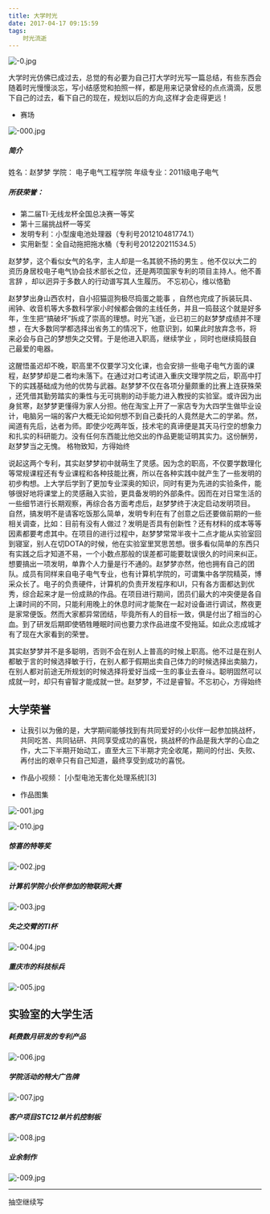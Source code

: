 ```yaml
---
title: 大学时光
date: 2017-04-17 09:15:59
tags:
	时光流逝
---
```


![-0.jpg](http://www.wailian.work/images/2018/09/09/-0.jpg)

  大学时光仿佛已成过去，总觉的有必要为自己打大学时光写一篇总结，有些东西会随着时光慢慢淡忘，写小结感觉和拍照一样，都是用来记录曾经的点点滴滴，反思下自己的过去，看下自己的现在，规划以后的方向,这样才会走得更远！

<!-- more -->

 - 赛场

![-000.jpg](http://www.wailian.work/images/2018/09/09/-000.jpg)

##### 简介

姓名：赵梦梦
学院： 电子电气工程学院
年级专业：2011级电子电气

#####  所获荣誉：

- 第二届TI·无线龙杯全国总决赛一等奖
- 第十三届挑战杯一等奖
- 发明专利：小型废电池处理器（专利号201210481774.1）
- 实用新型：全自动拖把拖水桶（专利号201220211534.5）


 赵梦梦，这个看似女气的名字，主人却是一名其貌不扬的男生 。他不仅以大二的资历身居校电子电气协会技术部长之位，还是两项国家专利的项目主持人。他不善言辞 ，却以迥异于多数人的行动谱写其人生履历。
不忘初心，维以恪勤

 赵梦梦出身山西农村，自小招猫逗狗极尽捣蛋之能事 ，自然也完成了拆装玩具、闹钟、收音机等大多数科学家小时候都会做的主线任务，并且一捣鼓这个就是好多年，生生把“搞破坏”拆成了崇高的理想。时光飞逝，业已初三的赵梦梦成绩并不理想 ，在大多数同学都选择出省务工的情况下，他意识到，如果此时放弃念书，将来必会与自己的梦想失之交臂。于是他进入职高，继续学业 ，同时也继续捣鼓自己最爱的电器。

 这醒悟虽迟却不晚，职高里不仅要学习文化课，也会安排一些电子电气方面的课程，赵梦梦却是二者均未落下。在通过对口考试进入重庆文理学院之后，职高中打下的实践基础成为他的优势与武器。赵梦梦不仅在各项分量颇重的比赛上连获殊荣 ，还凭借其勤劳踏实的秉性与无可挑剔的动手能力进入教授的实验室。或许因为出身贫寒，赵梦梦更懂得为家人分担。他在淘宝上开了一家店专为大四学生做毕业设计，电脑另一端的客户大概无论如何想不到自己委托的人竟然是大二的学弟。然，闻道有先后，达者为师。即使少吃两年饭，技术宅的真谛便是其天马行空的想象力和扎实的科研能力。没有任何东西能比他交出的作品更能证明其实力。这份酬劳，赵梦梦当之无愧。
格物致知，方得始终

 说起这两个专利，其实赵梦梦初中就萌生了灵感。因为念的职高，不仅要学数理化等常规课程还有专业课程和各种技能比赛，所以在各种实践中就产生了一些发明的初步构想。上大学后学到了更加专业深奥的知识，同时有更为先进的实验条件，能够很好地将课堂上的灵感融入实验，更具备发明的外部条件。因而在对日常生活的一些细节进行长期观察，再综合各方面考虑后，赵梦梦终于决定启动发明项目。
自然，搞发明不是请客吃饭那么简单，发明专利在有了创意之后还要做前期的一些相关调查，比如：目前有没有人做过？发明是否具有创新性？还有材料的成本等等因素都要考虑其中。在项目的进行过程中，赵梦梦常常半夜十二点才能从实验室回到寝室，别人在切DOTA的时候，他在实验室里冥思苦想。很多看似简单的东西只有实践之后才知道不易，一个小数点那般的误差都可能要耽误很久的时间来纠正。
想要搞出一项发明，单靠个人力量是行不通的。赵梦梦亦然，他也拥有自己的团队。成员有同样来自电子电气专业，也有计算机学院的，可谓集中各学院精英，博采众长了。电子的负责硬件，计算机的负责开发程序和UI，只有各方面都达到优秀，综合起来才是一份成熟的作品。在项目进行期间，团员们最大的冲突便是各自上课时间的不同，只能利用晚上的休息时间才能聚在一起对设备进行调试，熬夜更是家常便饭。然而大家都异常团结，毕竟所有人的目标一致，俱是付出了相当的心血。到了研发后期即使牺牲睡眠时间也要力求作品进度不受拖延。如此众志成城才有了现在大家看到的荣誉。
 
其实赵梦梦并不是多聪明，否则不会在别人上普高的时候上职高。他不过是在别人都敏于言的时候选择敏于行，在别人都于假期出卖自己体力的时候选择出卖脑力，在别人都对前途无所规划的时候选择将爱好当成一生的事业去奋斗。聪明固然可以成就一时，却只有睿智才能成就一世。赵梦梦，不过是睿智。不忘初心，方得始终

## 大学荣誉

 - 让我引以为傲的是，大学期间能够找到有共同爱好的小伙伴一起参加挑战杯，共同吃苦、共同钻研、共同享受成功的喜悦，挑战杯的作品是我大学的心血之作，大二下半期开始动工，直至大三下半期才完全收尾，期间的付出、失败、再付出的艰辛只有自己知道，最终享受到成功的喜悦。

 - 作品小视频： [小型电池无害化处理系统][3]

 - 作品图集

![-001.jpg](http://www.wailian.work/images/2018/09/09/-001.jpg)

![-010.jpg](http://www.wailian.work/images/2018/09/09/-010.jpg)

 ##### 惊喜的特等奖

![-002.jpg](http://www.wailian.work/images/2018/09/09/-002.jpg)

 ##### 计算机学院小伙伴参加的物联网大赛

![-003.jpg](http://www.wailian.work/images/2018/09/09/-003.jpg)

 ##### 失之交臂的TI杯

![-004.jpg](http://www.wailian.work/images/2018/09/09/-004.jpg)

 ##### 重庆市的科技标兵

![-005.jpg](http://www.wailian.work/images/2018/09/09/-005.jpg)

## 实验室的大学生活

 ##### 耗费数月研发的专利产品

![-006.jpg](http://www.wailian.work/images/2018/09/09/-006.jpg)

 ##### 学院活动的特大广告牌

![-007.jpg](http://www.wailian.work/images/2018/09/09/-007.jpg)

 ##### 客户项目STC12单片机控制板

![-008.jpg](http://www.wailian.work/images/2018/09/09/-008.jpg)

 ##### 业余制作

![-009.jpg](http://www.wailian.work/images/2018/09/09/-009.jpg)

-------------

抽空继续写